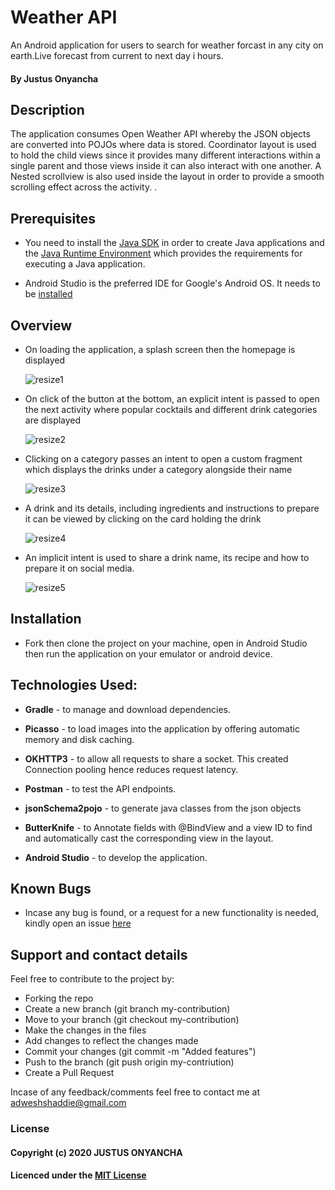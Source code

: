 # Weather API

An Android application for users to search for weather forcast in any city on earth.Live forecast from current to next day i hours.

#### By Justus Onyancha

## Description

The application consumes Open Weather  API whereby the JSON objects are converted into POJOs where data is stored. Coordinator layout is used to hold the child views since it provides many different interactions within a single parent and those views inside it can also interact with one another. A Nested scrollview is also used inside the layout in order to provide a smooth scrolling effect across the activity. .

## Prerequisites

* You need to install the [Java SDK](https://sdkman.io/install) in order to create Java applications and the [Java Runtime Environment](https://sdkman.io/usage) which provides the requirements for executing a Java application.

* Android Studio is the preferred IDE for Google's Android OS. It needs to be [installed](https://developer.android.com/studio#downloads)

## Overview

* On loading the application, a splash screen then the homepage is displayed

     ![resize1](https://user-images.githubusercontent.com/25340965/74100637-5be6d280-4b42-11ea-8ca7-244ac4c92d15.jpg)

* On click of the button at the bottom, an explicit intent is passed to open the next activity where popular cocktails and different drink categories are displayed

     ![resize2](https://user-images.githubusercontent.com/25340965/74100651-791ba100-4b42-11ea-99a4-ce9a8ada38a4.jpg)

* Clicking on a category passes an intent to open a custom fragment which displays the drinks under a category alongside their name

     ![resize3](https://user-images.githubusercontent.com/25340965/74100663-9486ac00-4b42-11ea-8169-b1173920f0af.jpg)

* A drink and its details, including ingredients and instructions to prepare it can be viewed by clicking on the card holding the drink

     ![resize4](https://user-images.githubusercontent.com/25340965/74100689-c13ac380-4b42-11ea-8afc-659cce2932fe.jpg)

* An implicit intent is used to share a drink name, its recipe and how to prepare it on social media.

     ![resize5](https://user-images.githubusercontent.com/25340965/74100699-cf88df80-4b42-11ea-8fe9-0a3d9246bf22.jpg)

## Installation

* Fork then clone the project on your machine, open in Android Studio then run the application on your emulator or android device.

## Technologies Used:

* **Gradle** - to manage and download dependencies.

* **Picasso** - to load images into the application by offering automatic memory and disk caching.



* **OKHTTP3** - to allow all requests to share a socket. This created Connection pooling hence reduces request latency.

* **Postman** - to test the API endpoints.

* **jsonSchema2pojo** - to generate java classes from the json objects  

* **ButterKnife** - to Annotate fields with @BindView and a view ID to find and automatically cast the corresponding view in the layout.

* **Android Studio** - to develop the application.

## Known Bugs

* Incase any bug is found, or a request for a new functionality is needed, kindly open an issue [here](https://github.com/Justusm10moringaschool/WeatherAPI)

## Support and contact details

Feel free to contribute to the project by:

* Forking the repo
* Create a new branch (git branch my-contribution)
* Move to your branch (git checkout my-contribution)
* Make the changes in the files
* Add changes to reflect the changes made
* Commit your changes (git commit -m "Added features")
* Push to the branch (git push origin my-contriution)
* Create a Pull Request

Incase of any feedback/comments feel free to contact me at adweshshaddie@gmail.com

### License

#### Copyright (c) 2020 JUSTUS ONYANCHA

#### Licenced under the [MIT License](LICENSE)
